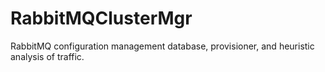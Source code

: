 # RabbitMQClusterMgr
RabbitMQ configuration management database, provisioner, and heuristic analysis of traffic.
